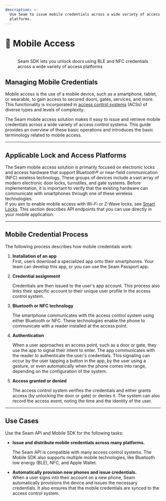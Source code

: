 ```yaml
---
description: >-
  Use Seam to issue mobile credentials across a wide variety of access
  platforms.
---
```


# 📱 Mobile Access

<figure><img src="../../.gitbook/assets/sdk-cover-4-3.png" alt=""><figcaption><p>Seam SDK lets you unlock doors using BLE and NFC credentials across a wide variety of access platforms</p></figcaption></figure>

## Managing Mobile Credentials

Mobile access is the use of a mobile device, such as a smartphone, tablet, or wearable, to gain access to secured doors, gates, services, and more. This functionality is incorporated in [access control systems](../../products/access-systems/) (ACSs) of diverse types and levels of complexity.

The Seam mobile access solution makes it easy to issue and retrieve mobile credentials across a wide variety of access control systems. This guide provides an overview of these basic operations and introduces the basic terminology related to mobile access.&#x20;

***

## Applicable Lock and Access Platforms

The Seam mobile access solution is primarily focused on electronic locks and access hardware that support Bluetooth® or near-field communication (NFC) wireless technology. These groups of devices include a vast array of modern electronic door locks, turnstiles, and gate systems. Before implementation, it is important to verify that the existing hardware can communicate with smartphones through one of these wireless technologies.\
If you aim to enable mobile access with Wi-Fi or Z-Wave locks, see [Smart Locks](../../products/smart-locks/). This section describes  API endpoints that you can use directly in your mobile application.

***

## Mobile Credential Process

The following process describes how mobile credentials work:

1. **Installation of an app**\
   First, users download a specialized app onto their smartphones. Your team can develop this app, or you can use the Seam Passport app.
2.  **Credential assignment**

    Credentials are then issued to the user's app account. This process also links their specific account to their unique user profile in the access control system.
3.  **Bluetooth or NFC technology**

    The smartphone communicates with the access control system using either Bluetooth or NFC. These technologies enable the phone to communicate with a reader installed at the access point.
4.  **Authentication**

    When a user approaches an access point, such as a door or gate, they use the app to signal their intent to enter. The app communicates with the reader to authenticate the user's credentials. This signaling can occur by the user tapping a button in the app, by the user using a gesture, or even automatically when the phone comes into range, depending on the configuration of the system.
5.  **Access granted or denied**

    The access control system verifies the credentials and either grants access (by unlocking the door or gate) or denies it. The system can also record the access event, noting the time and the identity of the user.

***

## Use Cases

Use the Seam API and Mobile SDK for the following tasks:

*   **Issue and distribute mobile credentials across many platforms.**

    The Seam API is compatible with many access control systems. The Mobile SDK also supports multiple mobile technologies, like Bluetooth low energy (BLE), NFC, and Apple Wallet.
* **Automatically provision new phones and issue credentials.**\
  When a user signs into their account on a new phone, Seam automatically provisions the device and issues the necessary credentials. It also ensures that the mobile credentials are synced to the access control system.
